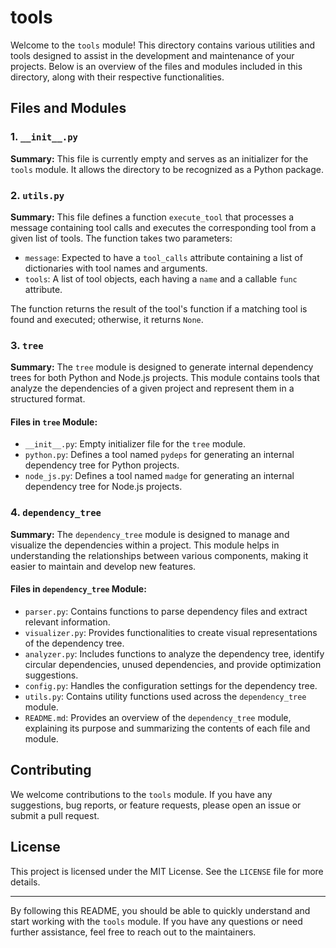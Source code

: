 # tools

Welcome to the `tools` module! This directory contains various utilities and tools designed to assist in the development and maintenance of your projects. Below is an overview of the files and modules included in this directory, along with their respective functionalities.

## Files and Modules

### 1. `__init__.py`
**Summary:** This file is currently empty and serves as an initializer for the `tools` module. It allows the directory to be recognized as a Python package.

### 2. `utils.py`
**Summary:** This file defines a function `execute_tool` that processes a message containing tool calls and executes the corresponding tool from a given list of tools. The function takes two parameters:
- `message`: Expected to have a `tool_calls` attribute containing a list of dictionaries with tool names and arguments.
- `tools`: A list of tool objects, each having a `name` and a callable `func` attribute.

The function returns the result of the tool's function if a matching tool is found and executed; otherwise, it returns `None`.

### 3. `tree`
**Summary:** The `tree` module is designed to generate internal dependency trees for both Python and Node.js projects. This module contains tools that analyze the dependencies of a given project and represent them in a structured format.

#### Files in `tree` Module:
- `__init__.py`: Empty initializer file for the `tree` module.
- `python.py`: Defines a tool named `pydeps` for generating an internal dependency tree for Python projects.
- `node_js.py`: Defines a tool named `madge` for generating an internal dependency tree for Node.js projects.

### 4. `dependency_tree`
**Summary:** The `dependency_tree` module is designed to manage and visualize the dependencies within a project. This module helps in understanding the relationships between various components, making it easier to maintain and develop new features.

#### Files in `dependency_tree` Module:
- `parser.py`: Contains functions to parse dependency files and extract relevant information.
- `visualizer.py`: Provides functionalities to create visual representations of the dependency tree.
- `analyzer.py`: Includes functions to analyze the dependency tree, identify circular dependencies, unused dependencies, and provide optimization suggestions.
- `config.py`: Handles the configuration settings for the dependency tree.
- `utils.py`: Contains utility functions used across the `dependency_tree` module.
- `README.md`: Provides an overview of the `dependency_tree` module, explaining its purpose and summarizing the contents of each file and module.

## Contributing

We welcome contributions to the `tools` module. If you have any suggestions, bug reports, or feature requests, please open an issue or submit a pull request.

## License

This project is licensed under the MIT License. See the `LICENSE` file for more details.

---

By following this README, you should be able to quickly understand and start working with the `tools` module. If you have any questions or need further assistance, feel free to reach out to the maintainers.
